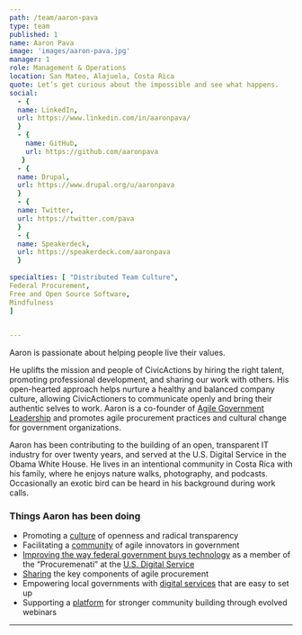 ```yaml
---
path: /team/aaron-pava
type: team
published: 1
name: Aaron Pava
image: 'images/aaron-pava.jpg'
manager: 1
role: Management & Operations
location: San Mateo, Alajuela, Costa Rica
quote: Let’s get curious about the impossible and see what happens.
social: 
  - {
  name: LinkedIn,
  url: https://www.linkedin.com/in/aaronpava/
  }
  - {
    name: GitHub,
    url: https://github.com/aaronpava
   }
  - {
  name: Drupal,
  url: https://www.drupal.org/u/aaronpava
  }
  - {
  name: Twitter,
  url: https://twitter.com/pava
  }
  - {
  name: Speakerdeck,
  url: https://speakerdeck.com/aaronpava
  }
  
specialties: [ "Distributed Team Culture",
Federal Procurement,
Free and Open Source Software,
Mindfulness
]

  
---
```


Aaron is passionate about helping people live their values.

He uplifts the mission and people of CivicActions by hiring the right talent, promoting professional development, and sharing our work with others. His open-hearted approach helps nurture a healthy and balanced company culture, allowing CivicActioners to communicate openly and bring their authentic selves to work. Aaron is a co-founder of [Agile Government Leadership](https://www.agilegovleaders.org/) and promotes agile procurement practices and cultural change for government organizations. 

Aaron has been contributing to the building of an open, transparent IT industry for over twenty years, and served at the U.S. Digital Service in the Obama White House. He lives in an intentional community in Costa Rica with his family, where he enjoys nature walks, photography, and podcasts. Occasionally an exotic bird can be heard in his background during work calls.




### Things Aaron has been doing
* Promoting a [culture](https://civicactions-handbook.readthedocs.io/en/latest/02-about-us/culture/) of openness and radical transparency 
* Facilitating a [community](https://www.agilegovleaders.org/) of agile innovators in government
* [Improving the way federal government buys technology](https://medium.com/the-u-s-digital-service/meet-the-procuremenati-usds-acquisition-experts-1e99346822b5) as a member of the “Procuremenati” at the [U.S. Digital Service](https://www.usds.gov/)
* [Sharing](https://speakerdeck.com/aaronpava/agile-gov-playbook-dissecting-the-new-white-house-techfar-handbook) the key components of agile procurement
* Empowering local governments with [digital services](https://proudcity.com/) that are easy to set up
* Supporting a [platform](https://maestroconference.com/) for stronger community building through evolved webinars 

-------------------------------
